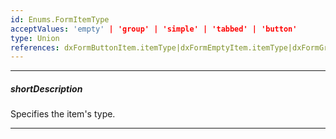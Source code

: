 ```yaml
---
id: Enums.FormItemType
acceptValues: 'empty' | 'group' | 'simple' | 'tabbed' | 'button'
type: Union
references: dxFormButtonItem.itemType|dxFormEmptyItem.itemType|dxFormGroupItem.itemType|dxFormSimpleItem.itemType|dxFormTabbedItem.itemType
---
```

---
##### shortDescription
Specifies the item's type.

---
